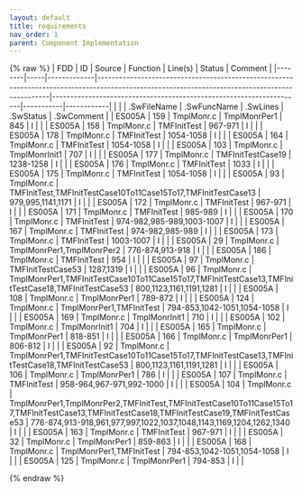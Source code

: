 ```yaml
---
layout: default
title: requirements
nav_order: 1
parent: Component Implementation
---
```

{% raw %}
| FDD    | ID  | Source      | Function                                                                                                                                      | Line(s)                                                             | Status    | Comment    |
|--------|-----|-------------|-----------------------------------------------------------------------------------------------------------------------------------------------|---------------------------------------------------------------------|-----------|------------|
|        |     | .SwFileName | .SwFuncName                                                                                                                                   | .SwLines                                                            | .SwStatus | .SwComment |
| ES005A | 159 | TmplMonr.c  | TmplMonrPer1                                                                                                                                  | 845                                                                 | I         |            |
| ES005A | 158 | TmplMonr.c  | TMFInitTest                                                                                                                                   | 967-971                                                             | I         |            |
| ES005A | 178 | TmplMonr.c  | TMFInitTest                                                                                                                                   | 1054-1058                                                           | I         |            |
| ES005A | 164 | TmplMonr.c  | TMFInitTest                                                                                                                                   | 1054-1058                                                           | I         |            |
| ES005A | 103 | TmplMonr.c  | TmplMonrInit1                                                                                                                                 | 707                                                                 | I         |            |
| ES005A | 177 | TmplMonr.c  | TMFInitTestCase19                                                                                                                             | 1238-1258                                                           | I         |            |
| ES005A | 176 | TmplMonr.c  | TMFInitTest                                                                                                                                   | 1033                                                                | I         |            |
| ES005A | 175 | TmplMonr.c  | TMFInitTest                                                                                                                                   | 1054-1058                                                           | I         |            |
| ES005A | 93  | TmplMonr.c  | TMFInitTest,TMFInitTestCase10To11Case15To17,TMFInitTestCase13                                                                                 | 979,995,1141,1171                                                   | I         |            |
| ES005A | 172 | TmplMonr.c  | TMFInitTest                                                                                                                                   | 967-971                                                             | I         |            |
| ES005A | 171 | TmplMonr.c  | TMFInitTest                                                                                                                                   | 985-989                                                             | I         |            |
| ES005A | 170 | TmplMonr.c  | TMFInitTest                                                                                                                                   | 974-982,985-989,1003-1007                                           | I         |            |
| ES005A | 167 | TmplMonr.c  | TMFInitTest                                                                                                                                   | 974-982,985-989                                                     | I         |            |
| ES005A | 173 | TmplMonr.c  | TMFInitTest                                                                                                                                   | 1003-1007                                                           | I         |            |
| ES005A | 29  | TmplMonr.c  | TmplMonrPer1,TmplMonrPer2                                                                                                                     | 776-874,913-918                                                     | I         |            |
| ES005A | 186 | TmplMonr.c  | TMFInitTest                                                                                                                                   | 954                                                                 | I         |            |
| ES005A | 97  | TmplMonr.c  | TMFInitTestCase53                                                                                                                             | 1287,1319                                                           | I         |            |
| ES005A | 96  | TmplMonr.c  | TmplMonrPer1,TMFInitTestCase10To11Case15To17,TMFInitTestCase13,TMFInitTestCase18,TMFInitTestCase53                                            | 800,1123,1161,1191,1281                                             | I         |            |
| ES005A | 108 | TmplMonr.c  | TmplMonrPer1                                                                                                                                  | 789-872                                                             | I         |            |
| ES005A | 124 | TmplMonr.c  | TmplMonrPer1,TMFInitTest                                                                                                                      | 794-853,1042-1051,1054-1058                                         | I         |            |
| ES005A | 169 | TmplMonr.c  | TmplMonrInit1                                                                                                                                 | 710                                                                 | I         |            |
| ES005A | 102 | TmplMonr.c  | TmplMonrInit1                                                                                                                                 | 704                                                                 | I         |            |
| ES005A | 165 | TmplMonr.c  | TmplMonrPer1                                                                                                                                  | 818-851                                                             | I         |            |
| ES005A | 166 | TmplMonr.c  | TmplMonrPer1                                                                                                                                  | 806-812                                                             | I         |            |
| ES005A | 92  | TmplMonr.c  | TmplMonrPer1,TMFInitTestCase10To11Case15To17,TMFInitTestCase13,TMFInitTestCase18,TMFInitTestCase53                                            | 800,1123,1161,1191,1281                                             | I         |            |
| ES005A | 106 | TmplMonr.c  | TmplMonrPer1                                                                                                                                  | 786                                                                 | I         |            |
| ES005A | 107 | TmplMonr.c  | TMFInitTest                                                                                                                                   | 958-964,967-971,992-1000                                            | I         |            |
| ES005A | 104 | TmplMonr.c  | TmplMonrPer1,TmplMonrPer2,TMFInitTest,TMFInitTestCase10To11Case15To17,TMFInitTestCase13,TMFInitTestCase18,TMFInitTestCase19,TMFInitTestCase53 | 776-874,913-918,961,977,997,1022,1037,1048,1143,1169,1204,1262,1340 | I         |            |
| ES005A | 163 | TmplMonr.c  | TMFInitTest                                                                                                                                   | 967-971                                                             | I         |            |
| ES005A | 32  | TmplMonr.c  | TmplMonrPer1                                                                                                                                  | 859-863                                                             | I         |            |
| ES005A | 168 | TmplMonr.c  | TmplMonrPer1,TMFInitTest                                                                                                                      | 794-853,1042-1051,1054-1058                                         | I         |            |
| ES005A | 125 | TmplMonr.c  | TmplMonrPer1                                                                                                                                  | 794-853                                                             | I         |            |

{% endraw %}